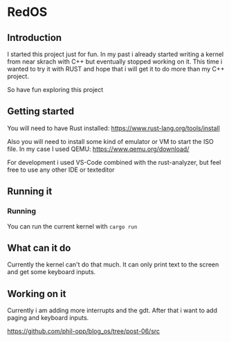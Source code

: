 # RedOS

## Introduction

I started this project just for fun. In my past i already started writing a kernel from near skrach with C++ but eventually stopped working on it. This time i wanted to try it with RUST and hope that i will get it to do more than my C++ project.

So have fun exploring this project

## Getting started

You will need to have Rust installed:
https://www.rust-lang.org/tools/install

Also you will need to install some kind of emulator or VM to start the ISO file.
In my case I used QEMU:
https://www.qemu.org/download/

For development i used VS-Code combined with the rust-analyzer, but feel free to use any other IDE or texteditor

## Running it

### Running

You can run the current kernel with `cargo run`

## What can it do

Currently the kernel can't do that much. It can only print text to the screen and get some keyboard inputs.

## Working on it

Currently i am adding more interrupts and the gdt.
After that i want to add paging and keyboard inputs.

https://github.com/phil-opp/blog_os/tree/post-06/src

